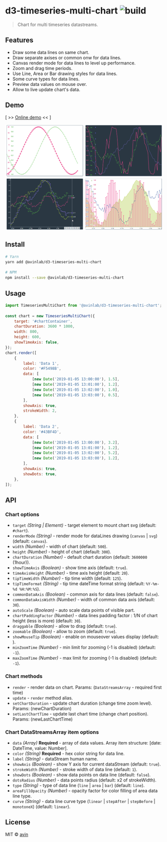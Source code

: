 # d3-timeseries-multi-chart ![build](https://travis-ci.org/avin/d3-timeseries-multi-chart.svg?branch=master)

> Chart for multi timeseries datastreams.

## Features
* Draw some data lines on same chart.
* Draw separate axises or common onw for data lines.
* Canvas render mode for data lines to level up performance.
* Zoom and drag time periods.
* Use Line, Area or Bar drawing styles for data lines.
* Some curve types for data lines.
* Preview data values on mouse over.
* Allow to live update chart's data.

## Demo

[ >> [Online demo](https://avin.github.io/d3-timeseries-multi-chart) << ]

[![Preview](./assets/preview.png)](https://avin.github.io/d3-timeseries-multi-chart)

## Install

```bash
# Yarn
yarn add @avinlab/d3-timeseries-multi-chart

# NPM
npm install --save @avinlab/d3-timeseries-multi-chart
```

## Usage

```js
import TimeseriesMultiChart from '@avinlab/d3-timeseries-multi-chart';

const chart = new TimeseriesMultiChart({
    target: '#chartContainer',
    chartDuration: 3600 * 1000,
    width: 800,
    height: 600,
    showTimeAxis: false,
});
chart.render([
    {
        label: 'Data 1',
        color: '#F5498B',
        data: [
            [new Date('2019-01-05 13:00:00'), 1.5],
            [new Date('2019-01-05 13:01:00'), 1.2],
            [new Date('2019-01-05 13:02:00'), 1.0],
            [new Date('2019-01-05 13:03:00'), 0.5],
        ],
        showAxis: true,
        strokeWidth: 2,
    },
    {
        label: 'Data 2',
        color: '#43BF4D',
        data: [
            [new Date('2019-01-05 13:00:00'), 3.2],
            [new Date('2019-01-05 13:01:00'), 1.2],
            [new Date('2019-01-05 13:02:00'), 5.2],
            [new Date('2019-01-05 13:03:00'), 1.2],
        ],
        showAxis: true,
        showDots: true,
    },
]);
```

## API

### Chart options

-   `target` _(String | Element)_ - target element to mount chart svg (default: `#chart`).
-   `renderMode` _(String)_ - render mode for dataLines drawing (`canvas` | `svg`) (default: `canvas`).
-   `width` _(Number)_ - width of chart (default: `500`).
-   `height` _(Number)_ - height of chart (default: `300`).
-   `chartDuration` _(Number)_ - default chart duration (default: `3600000` (1hour)).
-   `showTimeAxis` _(Boolean)_ - show time axis (default: `true`).
-   `timeAxisHeight` _(Number)_ - time axis height (default: `20`).
-   `tipTimeWidth` _(Number)_ - tip time width (default: `125`).
-   `tipTimeFormat` _(String)_ - tip time dateTime format string (default: `%Y-%m-%d %H:%M:%S`).
-   `commonDataAxis` _(Boolean)_ - common axis for data lines (default: `false`).
-   `commonDataAxisWidth` _(Number)_ - width of common data axis (default: `30`).
-   `autoScale` _(Boolean)_ - auto scale data points of visible part.
-   `chartPaddingFactor` _(Number)_ - data lines padding factor : 1/N of chart height (less is more) (default: `30`).
-   `draggable` _(Boolean)_ - allow to drag (default: `true`).
-   `zoomable` _(Boolean)_ - allow to zoom (default: `true`).
-   `showMouseTip` _(Boolean)_ - enable on mouseover values display (default: ).
-   `minZoomTime` _(Number)_ - min limit for zooming (-1 is disabled) (default: `-1`).
-   `maxZoomTime` _(Number)_ - max limit for zooming (-1 is disabled) (default: `-1`).

### Chart methods

-   `render` - render data on chart. Params: (`DataStreamsArray` - required first time)
-   `update` - `render` method alias.
-   `setChartDuration` - update chart duration (change time zoom level). Params: (newChartDuration)
-   `setLastChartTime` - update last chart time (change chart position). Params: (newLastChartTime)

### Chart DataStreamsArray item options

-   `data` _(Array)_ **Required** - array of data values. Array item structure: [date: DateTime, value: Number].
-   `color` _(String)_ **Required** - hex color string for data line.
-   `label` _(String)_ - dataStream human name.
-   `showAxis` _(Boolean)_ - show Y axis for current dataStream (default: `true`).
-   `strokeWidth` _(Number)_ - stroke width of data line (default: `1`).
-   `showDots` _(Boolean)_ - show data points on data line (default: `false`).
-   `dotsRadius` _(Number)_ - data points radius (default: x2 of strokeWidth).
-   `type` _(String)_ - type of data line (`line` | `area` | `bar`) (default: `line`).
-   `areaFillOpacity` _(Number)_ - opacity factor for color filling of area data line type.
-   `curve` _(String)_ - data line curve type (`linear` | `stepAfter` | `stepBefore` | `monotoneX`) (default: `linear`).

## License

MIT © [avin](https://github.com/avin)
